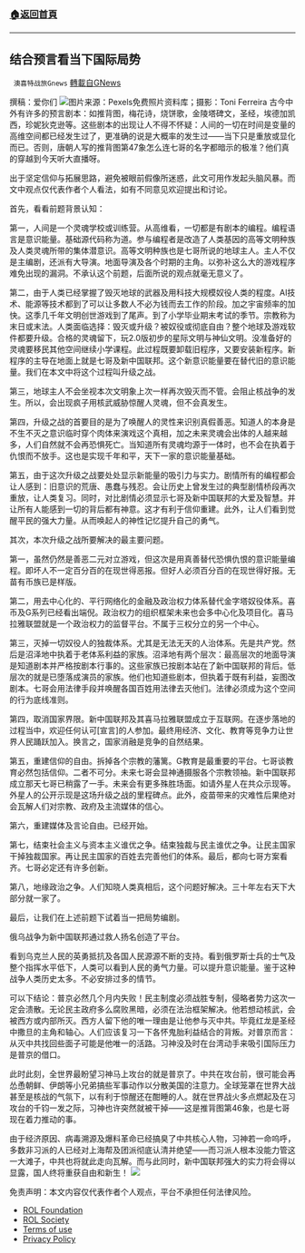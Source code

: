 ###  [:house:返回首頁](https://github.com/ourhimalayas/txt)
---


## 结合预言看当下国际局势
` 澳喜特战旅Gnews` [轉載自GNews](https://gnews.org/zh-hans/2105366/)

撰稿：爱你们
![](https://assets.gnews.org/wp-content/uploads/2022/03/pexels-toni-ferreira-2285428-scaled.jpg)图片来源：Pexels免费照片资料库；摄影：Toni Ferreira
古今中外有许多的预言剧本：如推背图，梅花诗，烧饼歌，金陵塔碑文，圣经，埃德加凯西，珍妮狄克逊等。这些剧本的出现让人不得不怀疑：人间的一切在时间是变量的高维空间都已经发生过了，更准确的说是大概率的发生过——当下只是重放或显化而已。否则，唐朝人写的推背图第47象怎么连七哥的名字都暗示的极准？他们真的穿越到今天听大直播呀。

出于坚定信仰与拓展思路，避免被眼前假像所迷惑，此文可用作发起头脑风暴。而文中观点仅代表作者个人看法，如有不同意见欢迎提出和讨论。

首先，看看前题背景认知：

第一，人间是一个灵魂学校或训练营。从高维看，一切都是有剧本的编程。编程语言是意识能量。基础源代码称为道。参与编程者是改造了人类基因的高等文明种族及人类灵魂所带的集体潜意识。高等文明种族也是七哥所说的地球主人。主人不仅是主编剧，还派有大导演。地面导演及各个时期的主角。以弥补这么大的游戏程序难免出现的漏洞。不承认这个前题，后面所说的观点就毫无意义了。

第二，由于人类已经掌握了毁灭地球的武器及用科技大规模奴役人类的程度。AI技术、能源等技术都到了可以让多数人不必为钱而去工作的阶段。加之宇宙频率的加快。这季几千年文明创世游戏到了尾声。到了小学毕业期末考试的季节。宗教称为末日或末法。人类面临选择：毁灭或升级？被奴役或彻底自由？整个地球及游戏软件都要升级。合格的灵魂留下，玩2.0版初步的星际文明与神仙文明。没准备好的灵魂要移民其他空间继续小学课程。此过程既要卸载旧程序，又要安装新程序。新程序的主导在地面上就是七哥及新中国联邦。这个新意识能量要在替代旧的意识能量。我们在本文中将这个过程叫升级之战。

第三，地球主人不会坐视本次文明象上次一样再次毁灭而不管。会阻止核战争的发生。所以，会出现疯子用核武威胁惊醒人灵魂，但不会真发生。

第四，升级之战的首要目的是为了唤醒人的灵性来识别真假善恶。知道人的本身是不生不灭之意识临时穿个肉体来演戏这个真相，加之未来灵魂会出体的人越来越多，人们自然就不会再恐惧死亡。当知道所有灵魂均源于一体时，也不会在执着于仇恨而不放手。这也是实现千年和平，天下一家的意识能量基础。

第五，由于这次升级之战要处处显示新能量的吸引力与实力。剧情所有的编程都会让人感到：旧意识的荒唐、愚蠢与残忍。会让历史上曾发生过的典型剧情桥段再次重放，让人类复习。同时，对比剧情必须显示七哥及新中国联邦的大爱及智慧。并让所有人能感到一切的背后都有神意。这才有利于信仰重建。此外，让人们看到觉醒平民的强大力量。从而唤起人的神性记忆提升自己的勇气。

其次，本次升级之战所要解决的最主要问题。

第一，虽然仍然是善恶二元对立游戏，但这次是用真善替代恐惧仇恨的意识能量编程。即坏人不一定百分百的在现世得恶报。但好人必须百分百的在现世得好报。无苗有币族已是样版。

第二，用去中心化的、平行网络化的金融及政治权力体系替代金字塔奴役体系。喜币及G系列已经看出端倪。政治权力的组织框架未来也会多中心化及项目化。喜马拉雅联盟就是一个政治权力的监督平台。不属于三权分立的另一个中心。

第三，灭掉一切奴役人的独裁体系。尤其是无法无天的人治体系。先是共产党。然后是沼泽地中执着于老体系利益的家族。沼泽地有两个层次：最高层次的地面导演是知道剧本并严格按剧本行事的。这些家族已按剧本站在了新中国联邦的背后。低层次的就是已堕落成演员的家族。他们也知道些剧本，但执着于既有利益，妄图改剧本。七哥会用法律手段并唤醒各国百姓用法律去灭他们。法律必须成为这个空间的行为底线准则。

第四，取消国家界限。新中国联邦及其喜马拉雅联盟成立于互联网。在逐步落地的过程当中，欢迎任何认可[宣言]的人参加。最终用经济、文化、教育等竞争力让世界人民踊跃加入。换言之，国家消融是竞争的自然结果。

第五，重建信仰的自由。拆掉各个宗教的藩篱。G教育是最重要的平台。七哥谈教育必然包括信仰。二者不可分。未来七哥会显神通摄服各个宗教领袖。新中国联邦成立那天七哥已稍露了一手。未来会有更多殊胜场面。如请外星人在共众示现等。外星人的公开示现是这场升级之战的里程碑点。此外，疫苗带来的灾难性后果绝对会瓦解人们对宗教、政府及主流媒体的信心。

第六，重建媒体及言论自由。已经开始。

第七，结束社会主义与资本主义谁优之争。结束独裁与民主谁优之争。让民主国家干掉独裁国家。再让民主国家的百姓去完善他们的体系。最后，都向七哥方案看齐。七哥必定还有许多创新。

第八，地缘政治之争。人们知晓人类真相后，这个问题好解决。三十年左右天下大部分就一家了。

最后，让我们在上述前题下试着当一把局势编剧。

俄乌战争为新中国联邦通过救人扬名创造了平台。

看到乌克兰人民的英勇抵抗及各国人民源源不断的支持。看到俄罗斯士兵的士气及整个指挥水平低下，人类可以看到人民的勇气力量。可以提升意识能量。鉴于这种战争人类历史太多。不必安排过多的情节。

可以下结论：普京必然几个月内失败！民主制度必须战胜专制，侵略者势力这次一定会溃散。无论民主政府多么腐败黑暗，必须在法治框架解决。他若想动核武，会被西方或内部所灭。西方人留下他的唯一理由是让他参与灭中共。毕竟红龙是圣经中撒旦的主角和轴心。人们应该复习一下各怀鬼胎利益结合的背叛。对普京而言：从灭中共找回些面子可能是他唯一的活路。习神没及时在台湾动手来吸引国际压力是普京的借口。

此时此刻，全世界最盼望习神马上攻台的就是普京了。中共在攻台前，很可能会再怂恿朝鲜、伊朗等小兄弟搞些军事动作以分散美国的注意力。全球笼罩在世界大战甚至是核战的气氛下，以有利于惊醒还在酣睡的人。就在世界战火多点燃起及在习攻台的千钧一发之际，习神也许突然就被干掉——这是推背图第46象，也是七哥现在着力推动的事。

由于经济原因、病毒溯源及爆料革命已经搞臭了中共核心人物，习神若一命呜呼，多数非习派的人已经对上海帮及团派彻底认清并绝望——而习派人根本没能力管这一大滩子，中共也将就此走向瓦解。而与此同时，新中国联邦强大的实力将会得以显露，国人终将重获自由和新生！
![](https://assets.gnews.org/wp-content/uploads/2022/03/TUBIAO-X.jpg)
 

免责声明：本文内容仅代表作者个人观点，平台不承担任何法律风险。

- [ROL Foundation](https://rolfoundation.org/)
- [ROL Society](https://rolsociety.org/)
- [Terms of use](https://gnews.org/terms-of-use-3/)
- [Privacy Policy](https://gnews.org/privacy-policy/)
